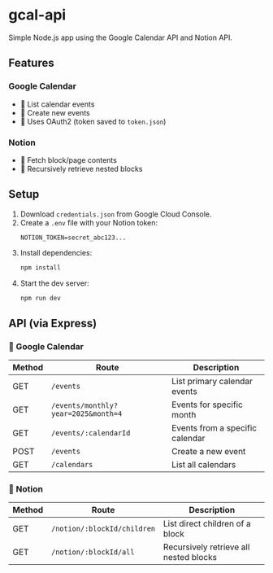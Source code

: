 # gcal-api

Simple Node.js app using the Google Calendar API and Notion API.

## Features

### Google Calendar
- 📅 List calendar events
- 📝 Create new events
- 🔐 Uses OAuth2 (token saved to `token.json`)

### Notion
- 📂 Fetch block/page contents
- 🔄 Recursively retrieve nested blocks

## Setup

1. Download `credentials.json` from Google Cloud Console.
2. Create a `.env` file with your Notion token:
   ```
   NOTION_TOKEN=secret_abc123...
   ```
3. Install dependencies:
   ```bash
   npm install
   ```
4. Start the dev server:
   ```bash
   npm run dev
   ```

## API (via Express)

### 🔹 Google Calendar

| Method | Route                      | Description                        |
|--------|----------------------------|------------------------------------|
| GET    | `/events`                  | List primary calendar events       |
| GET    | `/events/monthly?year=2025&month=4` | Events for specific month |
| GET    | `/events/:calendarId`      | Events from a specific calendar    |
| POST   | `/events`                  | Create a new event                 |
| GET    | `/calendars`               | List all calendars                 |

### 🧠 Notion

| Method | Route                                | Description                                  |
|--------|--------------------------------------|----------------------------------------------|
| GET    | `/notion/:blockId/children`          | List direct children of a block              |
| GET    | `/notion/:blockId/all`               | Recursively retrieve all nested blocks       |
